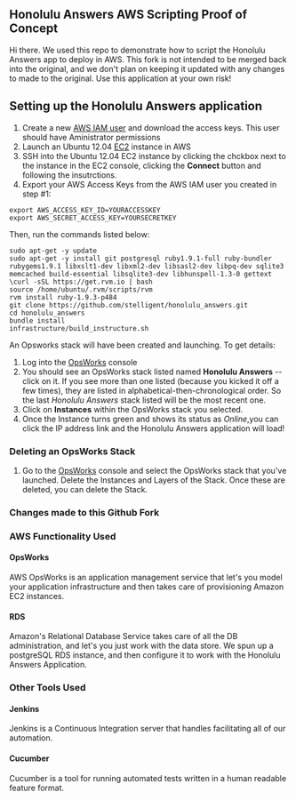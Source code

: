 ## Honolulu Answers AWS Scripting Proof of Concept

Hi there. We used this repo to demonstrate how to script the Honolulu Answers app to deploy in AWS. This fork is not intended to be merged back into the original, and we don't plan on keeping it updated with any changes to made to the original. Use this application at your own risk!

## Setting up the Honolulu Answers application
1. Create a new [AWS IAM user](https://console.aws.amazon.com/iam/) and download the access keys. This user should have Aministrator permissions
2. Launch an Ubuntu 12.04 [EC2](https://console.aws.amazon.com/ec2) instance in AWS
3. SSH into the Ubuntu 12.04 EC2 instance by clicking the chckbox next to the instance in the EC2 console, clicking the **Connect** button and following the insutrctions. 
4. Export your AWS Access Keys from the AWS IAM user you created in step #1:
```
export AWS_ACCESS_KEY_ID=YOURACCESSKEY
export AWS_SECRET_ACCESS_KEY=YOURSECRETKEY
```

Then, run the commands listed below:

```
sudo apt-get -y update
sudo apt-get -y install git postgresql ruby1.9.1-full ruby-bundler rubygems1.9.1 libxslt1-dev libxml2-dev libsasl2-dev libpq-dev sqlite3 memcached build-essential libsqlite3-dev libhunspell-1.3-0 gettext
\curl -sSL https://get.rvm.io | bash
source /home/ubuntu/.rvm/scripts/rvm
rvm install ruby-1.9.3-p484
git clone https://github.com/stelligent/honolulu_answers.git
cd honolulu_answers
bundle install
infrastructure/build_instructure.sh
```

An Opsworks stack will have been created and launching. To get details:

1. Log into the [OpsWorks](http://console.aws.amazon.com/opsworks) console
3. You should see an OpsWorks stack listed named **Honolulu Answers** -- click on it. If you see more than one listed (because you kicked it off a few times), they are listed in alphabetical-then-chronological order. So the last *Honolulu Answers* stack listed will be the most recent one.
4. Click on **Instances** within the OpsWorks stack you selected.
5. Once the Instance turns green and shows its status as *Online*,you can click the IP address link and the Honolulu Answers application will load!

### Deleting an OpsWorks Stack
1. Go to the [OpsWorks](http://console.aws.amazon.com/opsworks) console and select the OpsWorks stack that you've launched. Delete the Instances and Layers of the Stack. Once these are deleted, you can delete the Stack.

### Changes made to this Github Fork


### AWS Functionality Used
#### OpsWorks

AWS OpsWorks is an application management service that let's you model your application infrastructure and then takes care of provisioning Amazon EC2 instances.

#### RDS
Amazon's Relational Database Service takes care of all the DB administration, and let's you just work with the data store. We spun up a postgreSQL RDS instance, and then configure it to work with the Honolulu Answers Application.

### Other Tools Used
#### Jenkins

Jenkins is a Continuous Integration server that handles facilitating all of our automation.

#### Cucumber

Cucumber is a tool for running automated tests written in a human readable feature format. 

